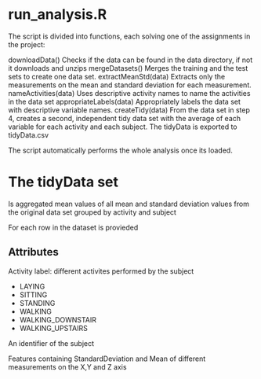 # run_analysis.R

The script is divided into functions, each solving one of the assignments in the project:

downloadData() Checks if the data can be found in the data directory, if not it downloads and unzips
mergeDatasets() Merges the training and the test sets to create one data set.
extractMeanStd(data) Extracts only the measurements on the mean and standard deviation for each measurement. 
nameActivities(data) Uses descriptive activity names to name the activities in the data set
appropriateLabels(data) Appropriately labels the data set with descriptive variable names. 
createTidy(data) From the data set in step 4, creates a second, independent tidy data set with the average of each variable for each activity and each subject.
The tidyData is exported to tidyData.csv

The script automatically performs the whole analysis once its loaded.

# The tidyData set
Is aggregated mean values of all mean and standard deviation values from the original data set grouped by activity and subject

For each row in the dataset is provieded

## Attributes
Activity label: different activites performed by the subject
- LAYING
- SITTING
- STANDING
- WALKING
- WALKING_DOWNSTAIR
- WALKING_UPSTAIRS

An identifier of the subject

Features containing StandardDeviation and Mean of different measurements on the X,Y and Z axis
